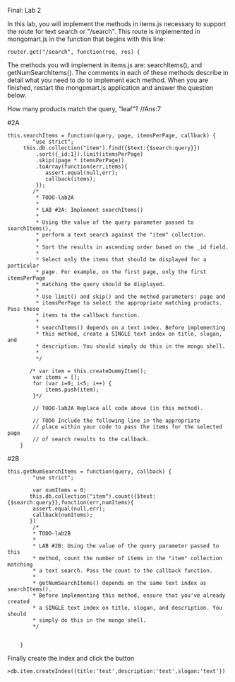 Final: Lab 2

In this lab, you will implement the methods in items.js necessary to support the route for text search or "/search". This route is implemented in mongomart.js in the function that begins with this line:
```
router.get("/search", function(req, res) {
```
The methods you will implement in items.js are: searchItems(), and getNumSearchItems(). The comments in each of these methods describe in detail what you need to do to implement each method. When you are finished, restart the mongomart.js application and answer the question below.

How many products match the query, "leaf"?
//Ans:7

#2A
```
this.searchItems = function(query, page, itemsPerPage, callback) {
        "use strict";
     this.db.collection("item").find({$text:{$search:query}})
         .sort({_id:1}).limit(itemsPerPage)
         .skip((page * itemsPerPage))
         .toArray(function(err,items){
         	assert.equal(null,err);
         	callback(items);
         });
        /*
         * TODO-lab2A
         *
         * LAB #2A: Implement searchItems()
         *
         * Using the value of the query parameter passed to searchItems(),
         * perform a text search against the "item" collection.
         *
         * Sort the results in ascending order based on the _id field.
         *
         * Select only the items that should be displayed for a particular
         * page. For example, on the first page, only the first itemsPerPage
         * matching the query should be displayed.
         *
         * Use limit() and skip() and the method parameters: page and
         * itemsPerPage to select the appropriate matching products. Pass these
         * items to the callback function.
         *
         * searchItems() depends on a text index. Before implementing
         * this method, create a SINGLE text index on title, slogan, and
         * description. You should simply do this in the mongo shell.
         *
         */

       /* var item = this.createDummyItem();
        var items = [];
        for (var i=0; i<5; i++) {
            items.push(item);
        }*/

        // TODO-lab2A Replace all code above (in this method).

        // TODO Include the following line in the appropriate
        // place within your code to pass the items for the selected page
        // of search results to the callback.
    }
```
#2B
```
this.getNumSearchItems = function(query, callback) {
        "use strict";

        var numItems = 0;
       this.db.collection("item").count({$text:{$search:query}},function(err,numItems){
       	assert.equal(null,err);
       	callback(numItems);
       })
        /*
        * TODO-lab2B
        *
        * LAB #2B: Using the value of the query parameter passed to this
        * method, count the number of items in the "item" collection matching
        * a text search. Pass the count to the callback function.
        *
        * getNumSearchItems() depends on the same text index as searchItems().
        * Before implementing this method, ensure that you've already created
        * a SINGLE text index on title, slogan, and description. You should
        * simply do this in the mongo shell.
        */

        
    }
```
Finally create the index and click the button
```
>db.item.createIndex({title:'text',description:'text',slogan:'text'})
```
